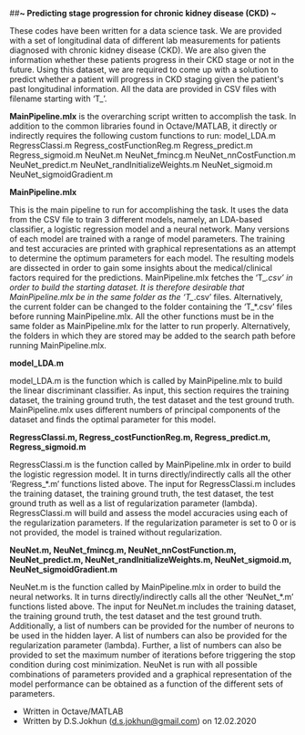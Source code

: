 ##**~ Predicting stage progression for chronic kidney disease (CKD) ~**

These codes have been written for a data science task. We are provided with a set of longitudinal data of different lab measurements for patients diagnosed with chronic kidney disease (CKD). We are also given the information whether these patients progress in their CKD stage or not in the future. Using this dataset, we are required to come up with a solution to predict whether a patient will progress in CKD staging given the patient's past longitudinal information. All the data are provided in CSV files with filename starting with ‘T_’.

**MainPipeline.mlx** is the overarching script written to accomplish the task. In addition to the common libraries found in Octave/MATLAB, it directly or indirectly requires the following custom functions to run:
model_LDA.m
RegressClassi.m
Regress_costFunctionReg.m
Regress_predict.m
Regress_sigmoid.m
NeuNet.m
NeuNet_fmincg.m
NeuNet_nnCostFunction.m
NeuNet_predict.m
NeuNet_randInitializeWeights.m
NeuNet_sigmoid.m
NeuNet_sigmoidGradient.m




**MainPipeline.mlx**

This is the main pipeline to run for accomplishing the task. It uses the data from the CSV file to train 3 different models, namely, an LDA-based classifier, a logistic regression model and a neural network. Many versions of each model are trained with a range of model parameters. The training and test accuracies are printed with graphical representations as an attempt to determine the optimum parameters for each model. The resulting models are dissected in order to gain some insights about the medical/clinical factors required for the predictions.
MainPipeline.mlx fetches the ‘T_*.csv’ in order to build the starting dataset. It is therefore desirable that MainPipeline.mlx be in the same folder as the ‘T_*.csv’ files. Alternatively, the current folder can be changed to the folder containing the ‘T_*.csv’ files before running MainPipeline.mlx.
All the other functions must be in the same folder as MainPipeline.mlx for the latter to run properly. Alternatively, the folders in which they are stored may be added to the search path before running MainPipeline.mlx.



**model_LDA.m**

model_LDA.m is the function which is called by MainPipeline.mlx to build the linear discriminant classifier. As input, this section requires the training dataset, the training ground truth, the test dataset and the test ground truth. MainPipeline.mlx uses different numbers of principal components of the dataset and finds the optimal parameter for this model.



**RegressClassi.m, Regress_costFunctionReg.m, Regress_predict.m, Regress_sigmoid.m**

RegressClassi.m is the function called by MainPipeline.mlx in order to build the logistic regression model. It in turns directly/indirectly calls all the other ‘Regress_*.m’ functions listed above. The input for RegressClassi.m includes the training dataset, the training ground truth, the test dataset, the test ground truth as well as a list of regularization parameter (lambda). RegressClassi.m will build and assess the model accuracies using each of the regularization parameters. If the regularization parameter is set to 0 or is not provided, the model is trained without regularization. 



**NeuNet.m, NeuNet_fmincg.m, NeuNet_nnCostFunction.m, NeuNet_predict.m, NeuNet_randInitializeWeights.m, NeuNet_sigmoid.m, NeuNet_sigmoidGradient.m**

NeuNet.m is the function called by MainPipeline.mlx in order to build the neural networks. It in turns directly/indirectly calls all the other ‘NeuNet_*.m’ functions listed above. The input for NeuNet.m includes the training dataset, the training ground truth, the test dataset and the test ground truth. Additionally, a list of numbers can be provided for the number of neurons to be used in the hidden layer. A list of numbers can also be provided for the regularization parameter (lambda). Further, a list of numbers can also be provided to set the maximum number of iterations before triggering the stop condition during cost minimization. NeuNet is run with all possible combinations of parameters provided and a graphical representation of the model performance can be obtained as a function of the different sets of parameters.


-	Written in Octave/MATLAB
-	Written by D.S.Jokhun (d.s.jokhun@gmail.com) on 12.02.2020
